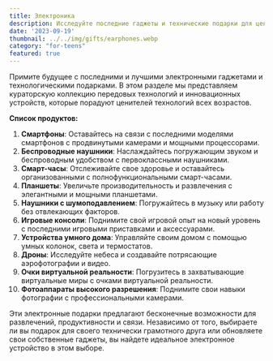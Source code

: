 ```yaml
---
title: Электроника
description: Исследуйте последние гаджеты и технические подарки для ценителей технологий.
date: '2023-09-19'
thumbnail: ../../img/gifts/earphones.webp
category: "for-teens"
featured: true
---
```

Примите будущее с последними и лучшими электронными гаджетами и технологическими подарками. В этом разделе мы представляем кураторскую коллекцию передовых технологий и инновационных устройств, которые порадуют ценителей технологий всех возрастов.

**Список продуктов:**
1. **Смартфоны**: Оставайтесь на связи с последними моделями смартфонов с продвинутыми камерами и мощными процессорами.
2. **Беспроводные наушники**: Наслаждайтесь погружающим звуком и беспроводным удобством с первоклассными наушниками.
3. **Смарт-часы**: Отслеживайте свое здоровье и оставайтесь организованными с полнофункциональными смарт-часами.
4. **Планшеты**: Увеличьте производительность и развлечения с элегантными и мощными планшетами.
5. **Наушники с шумоподавлением**: Погружайтесь в музыку или работу без отвлекающих факторов.
6. **Игровые консоли**: Поднимите свой игровой опыт на новый уровень с последними игровыми приставками и аксессуарами.
7. **Устройства умного дома**: Управляйте своим домом с помощью умных колонок, света и термостатов.
8. **Дроны**: Исследуйте небеса и создавайте потрясающие аэрофотографии и видео.
9. **Очки виртуальной реальности**: Погрузитесь в захватывающие виртуальные миры с очками виртуальной реальности.
10. **Фотоаппараты высокого разрешения**: Поднимите свои навыки фотографии с профессиональными камерами.

Эти электронные подарки предлагают бесконечные возможности для развлечений, продуктивности и связи. Независимо от того, выбираете ли вы подарок для своего технически грамотного друга или обновляете свои собственные гаджеты, вы найдете идеальное электронное устройство в этом выборе.
